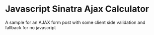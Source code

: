 # Javascript Sinatra Ajax Calculator

A sample for an AJAX form post with some client side validation and fallback for no javascript
